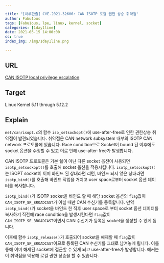 ```yaml
---

title: "[하루한줄] CVE-2021-32606: CAN ISOTP 로컬 권한 상승 취약점"
author: Fabu1ous
tags: [Fabu1ous, lpe, linux, kernel, socket]
categories: [1day1line]
date: 2021-05-15 14:00:00
cc: true
index_img: /img/1day1line.png

---
```




## URL

[CAN ISOTP local privilege escalation](https://github.com/nrb547/kernel-exploitation/blob/main/cve-2021-32606/cve-2021-32606.md)



## **Target**
Linux Kernel 5.11 through 5.12.2



## **Explain**

`net/can/isopt.c`의 함수 `iso_setsockopt()`에 use-after-free로 인한 권한상승 취약점이 발견되었습니다. 취약점은 CAN network subsystem 내부의 ISOTP CAN network 프로토콜에 있습니다. Race condition으로 Socket이 bound 된 이후에도 socket 옵션을 수정할 수 있고 이로 인해 use-after-free가 발생합니다.

CAN ISOTP 프로토콜은 기본 쉘이 아닌 다른 socket 옵션이 사용되면 `isotp_setsockopt()`를 호출해 socket 옵션을 적용시킵니다. `isotp_setsockopt()`는 ISOPT socket이 이미 바인드 된 상태라면 리턴, 바인드 되지 않은 상태라면 `isotp_bind()`를 호출해 바인드 작업을 거치고 user space로부터 socket 옵션 데이터를 복사합니다.

`isotp_bind()`가 ISOTP socket을 바인드 할 때 해당 socket 옵션의 `flag`값이  `CAN_ISOTP_SF_BROADCAST`가 아닐 때만 CAN 수신기를 등록합니다. 만약  `isotp_bind()`가 socket을 바인드 한 직후 user space로 부터 socket 옵션 데이터를 복사하기 직전에 race condition을 발생시킨다면 `flag`값이 `CAN_ISOTP_SF_BROADCAST`이면서 CAN 수신기가 등록된 socket을 생성할 수 있게 됩니다.

이후에 함수 `isotp_release()`가 호출되어 socket을 해제할 때 `flag`값이  `CAN_ISOTP_SF_BROADCAST`이므로 등록된 CAN 수신기를 그대로 남겨놓게 됩니다. 이를 통해 이미 해제된 socket에 접근할 수 있게 되고 use-after-free가 발생합니다. 해커는 이 취약점을 악용해 로컬 권한 상승을 할 수 있습니다.



